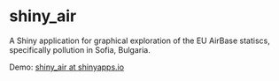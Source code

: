# shiny_air

A Shiny application for graphical exploration of the EU AirBase statiscs, specifically pollution in Sofia, Bulgaria.

Demo: [shiny_air at shinyapps.io](https://kfet.shinyapps.io/shiny_air)
